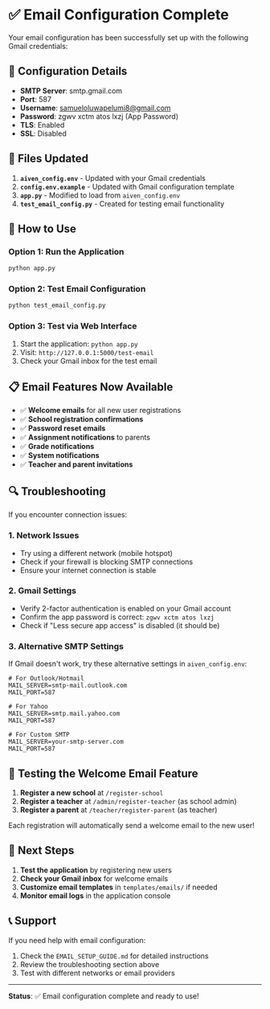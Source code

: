 # ✅ Email Configuration Complete

Your email configuration has been successfully set up with the following Gmail credentials:

## 📧 Configuration Details

- **SMTP Server**: smtp.gmail.com
- **Port**: 587
- **Username**: samueloluwapelumi8@gmail.com
- **Password**: zgwv xctm atos lxzj (App Password)
- **TLS**: Enabled
- **SSL**: Disabled

## 🔧 Files Updated

1. **`aiven_config.env`** - Updated with your Gmail credentials
2. **`config.env.example`** - Updated with Gmail configuration template
3. **`app.py`** - Modified to load from `aiven_config.env`
4. **`test_email_config.py`** - Created for testing email functionality

## 🚀 How to Use

### Option 1: Run the Application
```bash
python app.py
```

### Option 2: Test Email Configuration
```bash
python test_email_config.py
```

### Option 3: Test via Web Interface
1. Start the application: `python app.py`
2. Visit: `http://127.0.0.1:5000/test-email`
3. Check your Gmail inbox for the test email

## 📋 Email Features Now Available

- ✅ **Welcome emails** for all new user registrations
- ✅ **School registration confirmations**
- ✅ **Password reset emails**
- ✅ **Assignment notifications** to parents
- ✅ **Grade notifications**
- ✅ **System notifications**
- ✅ **Teacher and parent invitations**

## 🔍 Troubleshooting

If you encounter connection issues:

### 1. Network Issues
- Try using a different network (mobile hotspot)
- Check if your firewall is blocking SMTP connections
- Ensure your internet connection is stable

### 2. Gmail Settings
- Verify 2-factor authentication is enabled on your Gmail account
- Confirm the app password is correct: `zgwv xctm atos lxzj`
- Check if "Less secure app access" is disabled (it should be)

### 3. Alternative SMTP Settings
If Gmail doesn't work, try these alternative settings in `aiven_config.env`:

```env
# For Outlook/Hotmail
MAIL_SERVER=smtp-mail.outlook.com
MAIL_PORT=587

# For Yahoo
MAIL_SERVER=smtp.mail.yahoo.com
MAIL_PORT=587

# For Custom SMTP
MAIL_SERVER=your-smtp-server.com
MAIL_PORT=587
```

## 📱 Testing the Welcome Email Feature

1. **Register a new school** at `/register-school`
2. **Register a teacher** at `/admin/register-teacher` (as school admin)
3. **Register a parent** at `/teacher/register-parent` (as teacher)

Each registration will automatically send a welcome email to the new user!

## 🎯 Next Steps

1. **Test the application** by registering new users
2. **Check your Gmail inbox** for welcome emails
3. **Customize email templates** in `templates/emails/` if needed
4. **Monitor email logs** in the application console

## 📞 Support

If you need help with email configuration:
1. Check the `EMAIL_SETUP_GUIDE.md` for detailed instructions
2. Review the troubleshooting section above
3. Test with different networks or email providers

---

**Status**: ✅ Email configuration complete and ready to use!
